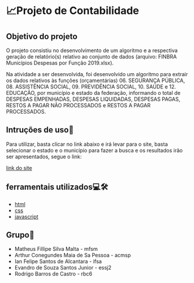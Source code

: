 # 📈Projeto de Contabilidade
## Objetivo do projeto
O projeto consistiu no desenvolvimento de um algoritmo e a respectiva geração de
relatório(s) relativo ao conjunto de dados (arquivo: FINBRA Municípios Despesas por
Função 2019.xlsx).

Na atividade a ser desenvolvida, foi desenvolvido um algoritmo para extrair os dados
relativos às funções (orçamentárias) 06. SEGURANÇA PÚBLICA, 08. ASSISTÊNCIA
SOCIAL, 09. PREVIDÊNCIA SOCIAL, 10. SAÚDE e 12. EDUCAÇÃO, por município e
estado da federação, informando o total de DESPESAS EMPENHADAS, DESPESAS
LIQUIDADAS, DESPESAS PAGAS, RESTOS A PAGAR NÃO PROCESSADOS e RESTOS
A PAGAR PROCESSADOS.

## Intruções de uso📖
Para utilizar, basta clicar no link abaixo e irá levar para o site, basta selecionar o estado e o município para fazer a busca e os resultados irão ser apresentados, segue o link:

[link do site](https://matheusmalta002.github.io/c/)
## ferramentais utilizados💻🛠️
- [html](https://developer.mozilla.org/pt-BR/docs/Web/HTML)
- [css](https://developer.mozilla.org/pt-BR/docs/Web/CSS)
- [javascript](https://developer.mozilla.org/pt-BR/docs/Web/JavaScript)

## Grupo👷
- Matheus Fillipe Silva Malta - mfsm
- Arthur Conegundes Maia de Sa Pessoa - acmsp
- Ian Felipe Santos de Alcantara - ifsa
- Evandro de Souza Santos Junior - essj2
- Rodrigo Barros de Castro - rbc6
